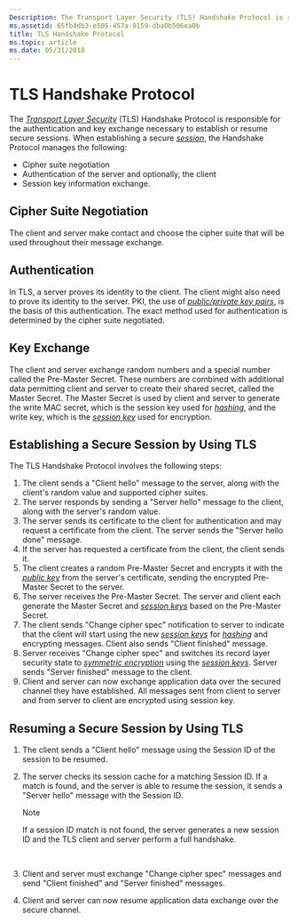 ```yaml
---
Description: The Transport Layer Security (TLS) Handshake Protocol is responsible for the authentication and key exchange necessary to establish or resume secure sessions.
ms.assetid: 65fb4db3-e505-457a-9159-dba0b506ea0b
title: TLS Handshake Protocol
ms.topic: article
ms.date: 05/31/2018
---
```


# TLS Handshake Protocol

The [*Transport Layer Security*](https://msdn.microsoft.com/library/ms721627(v=VS.85).aspx) (TLS) Handshake Protocol is responsible for the authentication and key exchange necessary to establish or resume secure sessions. When establishing a secure [*session*](https://msdn.microsoft.com/library/ms721625(v=VS.85).aspx), the Handshake Protocol manages the following:

-   Cipher suite negotiation
-   Authentication of the server and optionally, the client
-   Session key information exchange.

## Cipher Suite Negotiation

The client and server make contact and choose the cipher suite that will be used throughout their message exchange.

## Authentication

In TLS, a server proves its identity to the client. The client might also need to prove its identity to the server. PKI, the use of [*public/private key pairs*](https://msdn.microsoft.com/library/ms721603(v=VS.85).aspx), is the basis of this authentication. The exact method used for authentication is determined by the cipher suite negotiated.

## Key Exchange

The client and server exchange random numbers and a special number called the Pre-Master Secret. These numbers are combined with additional data permitting client and server to create their shared secret, called the Master Secret. The Master Secret is used by client and server to generate the write MAC secret, which is the session key used for [*hashing*](https://msdn.microsoft.com/library/ms721586(v=VS.85).aspx), and the write key, which is the [*session key*](https://msdn.microsoft.com/library/ms721625(v=VS.85).aspx) used for encryption.

## Establishing a Secure Session by Using TLS

The TLS Handshake Protocol involves the following steps:

1.  The client sends a "Client hello" message to the server, along with the client's random value and supported cipher suites.
2.  The server responds by sending a "Server hello" message to the client, along with the server's random value.
3.  The server sends its certificate to the client for authentication and may request a certificate from the client. The server sends the "Server hello done" message.
4.  If the server has requested a certificate from the client, the client sends it.
5.  The client creates a random Pre-Master Secret and encrypts it with the [*public key*](https://msdn.microsoft.com/library/ms721603(v=VS.85).aspx) from the server's certificate, sending the encrypted Pre-Master Secret to the server.
6.  The server receives the Pre-Master Secret. The server and client each generate the Master Secret and [*session keys*](https://msdn.microsoft.com/library/ms721625(v=VS.85).aspx) based on the Pre-Master Secret.
7.  The client sends "Change cipher spec" notification to server to indicate that the client will start using the new [*session keys*](https://msdn.microsoft.com/library/ms721625(v=VS.85).aspx) for [*hashing*](https://msdn.microsoft.com/library/ms721586(v=VS.85).aspx) and encrypting messages. Client also sends "Client finished" message.
8.  Server receives "Change cipher spec" and switches its record layer security state to [*symmetric encryption*](https://msdn.microsoft.com/library/ms721625(v=VS.85).aspx) using the [*session keys*](https://msdn.microsoft.com/library/ms721625(v=VS.85).aspx). Server sends "Server finished" message to the client.
9.  Client and server can now exchange application data over the secured channel they have established. All messages sent from client to server and from server to client are encrypted using session key.

## Resuming a Secure Session by Using TLS

1.  The client sends a "Client hello" message using the Session ID of the session to be resumed.
2.  The server checks its session cache for a matching Session ID. If a match is found, and the server is able to resume the session, it sends a "Server hello" message with the Session ID.
    > [!Note]  
    > If a session ID match is not found, the server generates a new session ID and the TLS client and server perform a full handshake.

     

3.  Client and server must exchange "Change cipher spec" messages and send "Client finished" and "Server finished" messages.
4.  Client and server can now resume application data exchange over the secure channel.

 

 



